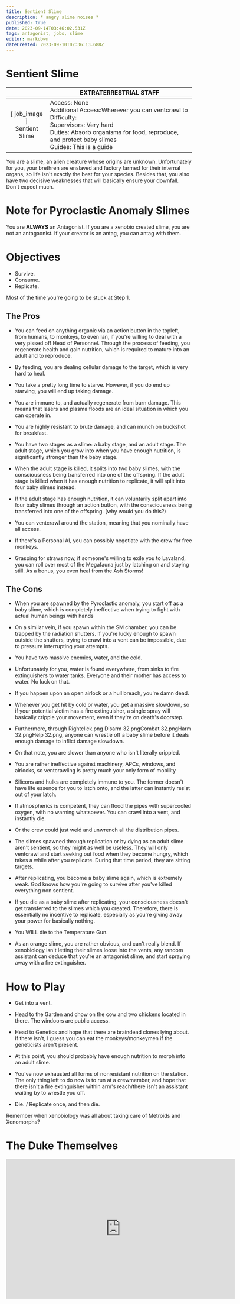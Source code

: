 ```yaml
---
title: Sentient Slime
description: * angry slime noises *
published: true
date: 2023-09-14T03:46:02.531Z
tags: antagonist, jobs, slime
editor: markdown
dateCreated: 2023-09-10T02:36:13.688Z
---
```


# Sentient Slime

| | EXTRATERRESTRIAL STAFF |
|:-----:|-------|
| \[ job_image ]<br>Sentient Slime| Access: None<br>Additional Access:Wherever you can ventcrawl to<br>Difficulty:<br>Supervisors: Very hard<br>Duties: Absorb organisms for food, reproduce, and protect baby slimes<br>Guides: This is a guide |

You are a slime, an alien creature whose origins are unknown. Unfortunately for you, your brethren are enslaved and factory farmed for their internal organs, so life isn't exactly the best for your species. Besides that, you also have two decisive weaknesses that will basically ensure your downfall. Don't expect much. 

# Note for Pyroclastic Anomaly Slimes

You are **ALWAYS** an Antagonist. If you are a xenobio created slime, you are not an antagaonist. If your creator is an antag, you can antag with them.

# Objectives

- Survive.
- Consume.
- Replicate.

Most of the time you're going to be stuck at Step 1. 

## The Pros

- You can feed on anything organic via an action button in the topleft, from humans, to monkeys, to even Ian, if you're willing to deal with a very pissed off Head of Personnel. Through the process of feeding, you regenerate health and gain nutrition, which is required to mature into an adult and to reproduce.

- By feeding, you are dealing cellular damage to the target, which is very hard to heal.

- You take a pretty long time to starve. However, if you do end up starving, you will end up taking damage.

- You are immune to, and actually regenerate from burn damage. This means that lasers and plasma floods are an ideal situation in which you can operate in.

- You are highly resistant to brute damage, and can munch on buckshot for breakfast.

- You have two stages as a slime: a baby stage, and an adult stage. The adult stage, which you grow into when you have enough nutrition, is significantly stronger than the baby stage.

- When the adult stage is killed, it splits into two baby slimes, with the consciousness being transferred into one of the offspring. If the adult stage is killed when it has enough nutrition to replicate, it will split into four baby slimes instead.

- If the adult stage has enough nutrition, it can voluntarily split apart into four baby slimes through an action button, with the consciousness being transferred into one of the offspring. (why would you do this?)

- You can ventcrawl around the station, meaning that you nominally have all access.

- If there's a Personal AI, you can possibly negotiate with the crew for free monkeys.

- Grasping for straws now, if someone's willing to exile you to Lavaland, you can roll over most of the Megafauna just by latching on and staying still. As a bonus, you even heal from the Ash Storms!

## The Cons

- When you are spawned by the Pyroclastic anomaly, you start off as a baby slime, which is completely ineffective when trying to fight with actual human beings with hands

- On a similar vein, if you spawn within the SM chamber, you can be trapped by the radiation shutters. If you're lucky enough to spawn outside the shutters, trying to crawl into a vent can be impossible, due to pressure interrupting your attempts.

- You have two massive enemies, water, and the cold.

- Unfortunately for you, water is found everywhere, from sinks to fire extinguishers to water tanks. Everyone and their mother has access to water. No luck on that.

- If you happen upon an open airlock or a hull breach, you're damn dead.

- Whenever you get hit by cold or water, you get a massive slowdown, so if your potential victim has a fire extinguisher, a single spray will basically cripple your movement, even if they're on death's doorstep.

- Furthermore, through Rightclick.png Disarm 32.pngCombat 32.pngHarm 32.pngHelp 32.png, anyone can wrestle off a baby slime before it deals enough damage to inflict damage slowdown.

- On that note, you are slower than anyone who isn't literally crippled.

- You are rather ineffective against machinery, APCs, windows, and airlocks, so ventcrawling is pretty much your only form of mobility

- Silicons and hulks are completely immune to you. The former doesn't have life essence for you to latch onto, and the latter can instantly resist out of your latch.

- If atmospherics is competent, they can flood the pipes with supercooled oxygen, with no warning whatsoever. You can crawl into a vent, and instantly die.

- Or the crew could just weld and unwrench all the distribution pipes.

- The slimes spawned through replication or by dying as an adult slime aren't sentient, so they might as well be useless. They will only ventcrawl and start seeking out food when they become hungry, which takes a while after you replicate. During that time period, they are sitting targets.

- After replicating, you become a baby slime again, which is extremely weak. God knows how you're going to survive after you've killed everything non sentient.

- If you die as a baby slime after replicating, your consciousness doesn't get transferred to the slimes which you created. Therefore, there is essentially no incentive to replicate, especially as you're giving away your power for basically nothing.

- You WILL die to the Temperature Gun.

- As an orange slime, you are rather obvious, and can't really blend. If xenobiology isn't letting their slimes loose into the vents, any random assistant can deduce that you're an antagonist slime, and start spraying away with a fire extinguisher.

# How to Play

- Get into a vent.

- Head to the Garden and chow on the cow and two chickens located in there. The windoors are public access.

- Head to Genetics and hope that there are braindead clones lying about. If there isn't, I guess you can eat the monkeys/monkeymen if the geneticists aren't present.

- At this point, you should probably have enough nutrition to morph into an adult slime.

- You've now exhausted all forms of nonresistant nutrition on the station. The only thing left to do now is to run at a crewmember, and hope that there isn't a fire extinguisher within arm's reach/there isn't an assistant waiting by to wrestle you off.

- Die. / Replicate once, and then die.

Remember when xenobiology was all about taking care of Metroids and Xenomorphs? 

# The Duke Themselves
<iframe src="https://player.twitch.tv/?channel=thedukeofook&parent=wiki.monkestation.com" frameborder="0" allowfullscreen="true" scrolling="no" height="378" width="620"></iframe>